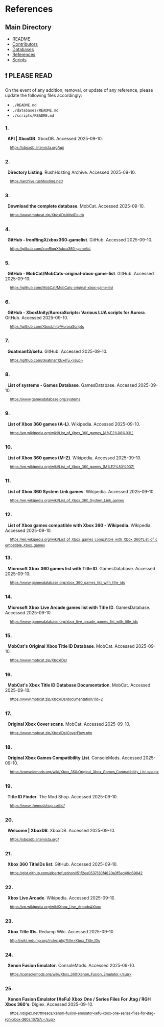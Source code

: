 # References

## Main Directory

- [README](./README.md)
- [Contributors](./CONTRIBUTORS.md)
- [Databases](./databases/README.md)
- [References](./REFERENCES.md)
- [Scripts](./scripts/README.md)

## ❗ PLEASE READ
On the event of any addition, removal, or update of any reference, please update
the following files accordingly:

- `./README.md`
- `./databases/README.md`
- `./scripts/README.md`

### 1.

&nbsp;&nbsp;**API | XboxDB**. XboxDB. Accessed 2025-09-10.

&nbsp;&nbsp;&nbsp;&nbsp;<sup>https://xboxdb.altervista.org/api</sup>

### 2.

&nbsp;&nbsp;**Directory Listing**. RushHosting Archive. Accessed 2025-09-10.

&nbsp;&nbsp;&nbsp;&nbsp;<sup>https://archive.rushhosting.net/</sup>

### 3.

&nbsp;&nbsp;**Download the complete database**. MobCat. Accessed 2025-09-10.

&nbsp;&nbsp;&nbsp;&nbsp;<sup>https://www.mobcat.zip/XboxIDs/titleIDs.db</sup>

### 4.

&nbsp;&nbsp;**GitHub - IronRingX/xbox360-gamelist**. GitHub. Accessed 2025-09-10.

&nbsp;&nbsp;&nbsp;&nbsp;<sup>https://github.com/IronRingX/xbox360-gamelist</sup>

### 5.

&nbsp;&nbsp;**GitHub - MobCat/MobCats-original-xbox-game-list**. GitHub.
Accessed 2025-09-10.

&nbsp;&nbsp;&nbsp;&nbsp;<sup>https://github.com/MobCat/MobCats-original-xbox-game-list</sup>

### 6.

&nbsp;&nbsp;**GitHub - XboxUnity/AuroraScripts: Various LUA scripts for Aurora**.
GitHub. Accessed 2025-09-10.

&nbsp;&nbsp;&nbsp;&nbsp;<sup>https://github.com/XboxUnity/AuroraScripts</sup>

### 7.

&nbsp;&nbsp;**Goatman13/xefu**. GitHub. Accessed 2025-09-10.

&nbsp;&nbsp;&nbsp;&nbsp;<sup>https://github.com/Goatman13/xefu.</sup>

### 8.

&nbsp;&nbsp;**List of systems - Games Database**. GamesDatabase.
Accessed 2025-09-10.

&nbsp;&nbsp;&nbsp;&nbsp;<sup>https://www.gamesdatabase.org/systems</sup>

### 9.

&nbsp;&nbsp;**List of Xbox 360 games (A–L)**. Wikipedia. Accessed 2025-09-10.

&nbsp;&nbsp;&nbsp;&nbsp;<sup>https://en.wikipedia.org/wiki/List_of_Xbox_360_games_(A%E2%80%93L)</sup>

### 10.

&nbsp;&nbsp;**List of Xbox 360 games (M–Z)**. Wikipedia. Accessed 2025-09-10.

&nbsp;&nbsp;&nbsp;&nbsp;<sup>https://en.wikipedia.org/wiki/List_of_Xbox_360_games_(M%E2%80%93Z)</sup>

### 11.

&nbsp;&nbsp;**List of Xbox 360 System Link games**. Wikipedia.
Accessed 2025-09-10.

&nbsp;&nbsp;&nbsp;&nbsp;<sup>https://en.wikipedia.org/wiki/List_of_Xbox_360_System_Link_games</sup>

### 12.

&nbsp;&nbsp;**List of Xbox games compatible with Xbox 360 - Wikipedia**.
Wikipedia. Accessed 2025-09-10.

&nbsp;&nbsp;&nbsp;&nbsp;<sup>https://en.wikipedia.org/wiki/List_of_Xbox_games_compatible_with_Xbox_360#List_of_compatible_Xbox_games</sup>

### 13.

&nbsp;&nbsp;**Microsoft Xbox 360 games list with Title ID**. GamesDatabase.
Accessed 2025-09-10.

&nbsp;&nbsp;&nbsp;&nbsp;<sup>https://www.gamesdatabase.org/xbox_360_games_list_with_title_ids</sup>

### 14.

&nbsp;&nbsp;**Microsoft Xbox Live Arcade games list with Title ID**.
GamesDatabase. Accessed 2025-09-10.

&nbsp;&nbsp;&nbsp;&nbsp;<sup>https://www.gamesdatabase.org/xbox_live_arcade_games_list_with_title_ids</sup>

### 15.

&nbsp;&nbsp;**MobCat's Original Xbox Title ID Database**. MobCat.
Accessed 2025-09-10.

&nbsp;&nbsp;&nbsp;&nbsp;<sup>https://www.mobcat.zip/XboxIDs/</sup>

### 16.

&nbsp;&nbsp;**MobCat's Xbox Title ID Database Documentation**. MobCat.
Accessed 2025-09-10.

&nbsp;&nbsp;&nbsp;&nbsp;<sup>https://www.mobcat.zip/XboxIDs/documentation/?id=2</sup>

### 17.

&nbsp;&nbsp;**Original Xbox Cover scans**. MobCat. Accessed 2025-09-10.


&nbsp;&nbsp;&nbsp;&nbsp;<sup>https://www.mobcat.zip/XboxIDs/CoverFlow.php</sup>

### 18.

&nbsp;&nbsp;**Original Xbox Games Compatibility List**. ConsoleMods.
Accessed 2025-09-10.

&nbsp;&nbsp;&nbsp;&nbsp;<sup>https://consolemods.org/wiki/Xbox_360:Original_Xbox_Games_Compatibility_List.</sup>

### 19.

&nbsp;&nbsp;**Title ID Finder**. The Mod Shop. Accessed 2025-09-10.

&nbsp;&nbsp;&nbsp;&nbsp;<sup>https://www.themodshop.co/tid/</sup>

### 20.

&nbsp;&nbsp;**Welcome | XboxDB**. XboxDB. Accessed 2025-09-10.

&nbsp;&nbsp;&nbsp;&nbsp;<sup>https://xboxdb.altervista.org/</sup>

### 21.

&nbsp;&nbsp;**Xbox 360 TitleIDs list**. GitHub. Accessed 2025-09-10.

&nbsp;&nbsp;&nbsp;&nbsp;<sup>https://gist.github.com/albertofustinoni/51f2ea0537130f4820a3f5ed49d69042</sup>

### 22.

&nbsp;&nbsp;**Xbox Live Arcade**. Wikipedia. Accessed 2025-09-10.

&nbsp;&nbsp;&nbsp;&nbsp;<sup>https://en.wikipedia.org/wiki/Xbox_Live_Arcade#Xbox</sup>

### 23.

&nbsp;&nbsp;**Xbox Title IDs**. Redump Wiki. Accessed 2025-09-10.

&nbsp;&nbsp;&nbsp;&nbsp;<sup>http://wiki.redump.org/index.php?title=Xbox_Title_IDs</sup>

### 24.

&nbsp;&nbsp;**Xenon Fusion Emulator**. ConsoleMods. Accessed 2025-09-10.

&nbsp;&nbsp;&nbsp;&nbsp;<sup>https://consolemods.org/wiki/Xbox_360:Xenon_Fusion_Emulator.</sup>

### 25.

&nbsp;&nbsp;**Xenon Fusion Emulator (XeFu) Xbox One / Series Files For Jtag / RGH Xbox 360's**.
Digiex. Accessed 2025-09-10.

&nbsp;&nbsp;&nbsp;&nbsp;<sup>https://digiex.net/threads/xenon-fusion-emulator-xefu-xbox-one-series-files-for-jtag-rgh-xbox-360s.16757/.</sup>